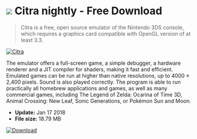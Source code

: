 # ![](https://cdn.softexe.net/static/icon/win.gif) Citra nightly - Free Download

> Citra is a free, open source emulator of the Nintendo 3DS console, which requires a graphics card compatible with OpenGL version of at least 3.3.

[![Citra](https:https://tse1.mm.bing.net/th?id=OIP.C_t85eN8h7l19sSO7l1RbwHaE5&pid=Api)](https://softexe.net/win/games-entertainment/emulators/citra:pRgRc.html)

The emulator offers a full-screen game, a simple debugger, a hardware renderer and a JIT compiler for shaders, making it fast and efficient. Emulated games can be run at higher than native resolutions, up to 4000 × 2,400 pixels. Sound is also played correctly.
 The program is able to run practically all homebrew applications and games, as well as many commercial games, including The Legend of Zelda: Ocarina of Time 3D, Animal Crossing: New Leaf, Sonic Generations, or Pokémon Sun and Moon.


- **Update:** Jan 17 2018
- **File size:** 18.79 MB

[![Download](https://cdn.softexe.net/static/img/download.png)](https://softexe.net/win/games-entertainment/emulators/citra:pRgRc.html)

